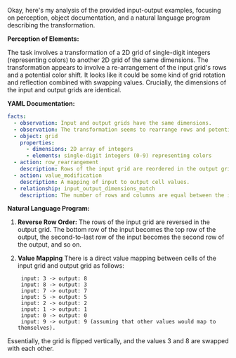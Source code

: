 Okay, here's my analysis of the provided input-output examples, focusing on perception, object documentation, and a natural language program describing the transformation.

**Perception of Elements:**

The task involves a transformation of a 2D grid of single-digit integers (representing colors) to another 2D grid of the same dimensions. The transformation appears to involve a re-arrangement of the input grid's rows and a potential color shift. It looks like it could be some kind of grid rotation and reflection combined with swapping values. Crucially, the dimensions of the input and output grids are identical.

**YAML Documentation:**


```yaml
facts:
  - observation: Input and output grids have the same dimensions.
  - observation: The transformation seems to rearrange rows and potentially modify color values.
  - object: grid
    properties:
      - dimensions: 2D array of integers
      - elements: single-digit integers (0-9) representing colors
  - action: row_rearrangement
    description: Rows of the input grid are reordered in the output grid.
  - action: value_modification
    description: A mapping of input to output cell values.
  - relationship: input_output_dimensions_match
    description: The number of rows and columns are equal between the input and output.

```


**Natural Language Program:**

1.  **Reverse Row Order:** The rows of the input grid are reversed in the output grid. The bottom row of the input becomes the top row of the output, the second-to-last row of the input becomes the second row of the output, and so on.

2. **Value Mapping**
    There is a direct value mapping between cells of the input grid and output grid as follows:

        input: 3 -> output: 8
        input: 8 -> output: 3
        input: 7 -> output: 7
        input: 5 -> output: 5
        input: 2 -> output: 2
        input: 1 -> output: 1
        input: 0 -> output: 0
        input: 9 -> output: 9 (assuming that other values would map to themselves).

Essentially, the grid is flipped vertically, and the values 3 and 8 are swapped with each other.

